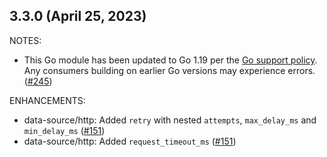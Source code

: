 ## 3.3.0 (April 25, 2023)

NOTES:

* This Go module has been updated to Go 1.19 per the [Go support policy](https://golang.org/doc/devel/release.html#policy). Any consumers building on earlier Go versions may experience errors. ([#245](https://github.com/hashicorp/terraform-provider-http/issues/245))

ENHANCEMENTS:

* data-source/http: Added `retry` with nested `attempts`, `max_delay_ms` and `min_delay_ms` ([#151](https://github.com/hashicorp/terraform-provider-http/issues/151))
* data-source/http: Added `request_timeout_ms` ([#151](https://github.com/hashicorp/terraform-provider-http/issues/151))

